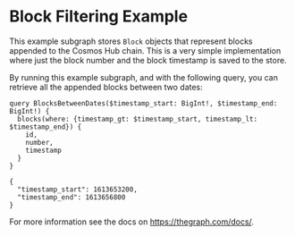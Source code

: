 # Block Filtering Example

This example subgraph stores `Block` objects that represent blocks appended to the Cosmos Hub chain. This is a very simple implementation where just the block number and the block timestamp is saved to the store.

By running this example subgraph, and with the following query, you can retrieve all the appended blocks between two dates:

```
query BlocksBetweenDates($timestamp_start: BigInt!, $timestamp_end: BigInt!) {
  blocks(where: {timestamp_gt: $timestamp_start, timestamp_lt: $timestamp_end}) {
    id,
    number,
    timestamp
  }
}
```
```
{
  "timestamp_start": 1613653200,
  "timestamp_end": 1613656800
}
```
For more information see the docs on https://thegraph.com/docs/.
